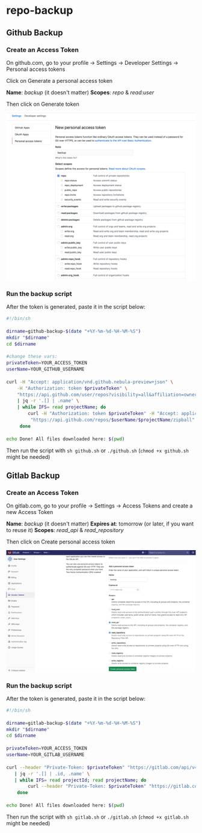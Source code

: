 # repo-backup


## Github Backup

### Create an Access Token

On github.com, go to your profile -> Settings -> Developer Settings -> Personal access tokens

Click on Generate a personal access token 

**Name**: *backup* (it doesn't matter)
**Scopes**: *repo* & *read:user* 

Then click on Generate token

![alt github.png](https://github.com/alexadam/repo-backup/blob/master/screenshots/github.png?raw=true)

### Run the backup script

After the token is generated, paste it in the script below:

```sh
#!/bin/sh

dirname=github-backup-$(date "+%Y-%m-%d-%H-%M-%S")
mkdir "$dirname"
cd $dirname

#change these vars:
privateToken=YOUR_ACCESS_TOKEN
userName=YOUR_GITHUB_USERNAME

curl -H "Accept: application/vnd.github.nebula-preview+json" \
    -H "Authorization: token $privateToken" \
    "https://api.github.com/user/repos?visibility=all&affiliation=owner&per_page=200" \
    | jq -r '.[] | .name' \
    | while IFS= read projectName; do
        curl -H "Authorization: token $privateToken" -H "Accept: application/vnd.github.v3.raw" -L \
         "https://api.github.com/repos/$userName/$projectName/zipball" --output $projectName.zip
     done

echo Done! All files downloaded here: $(pwd)
```

Then run the script with `sh github.sh` or `./github.sh` (`chmod +x github.sh` might be needed)

## Gitlab Backup

### Create an Access Token

On gitlab.com, go to your profile -> Settings -> Access Tokens and create a new Access Token

**Name**: *backup* (it doesn't matter)
**Expires at**: tomorrow (or later, if you want to reuse it)
**Scopes**: *read_api* & *read_repository* 

Then click on Create personal access token

![alt gitlab.png](https://github.com/alexadam/repo-backup/blob/master/screenshots/gitlab.png?raw=true)

### Run the backup script

After the token is generated, paste it in the script below:

```sh
#!/bin/sh

dirname=gitlab-backup-$(date "+%Y-%m-%d-%H-%M-%S")
mkdir "$dirname"
cd $dirname

privateToken=YOUR_ACCESS_TOKEN
userName=YOUR_GITLAB_USERNAME

curl --header "Private-Token: $privateToken" "https://gitlab.com/api/v4/users/$userName/projects" \
   | jq -r '.[] | .id, .name' \
   | while IFS= read projectId; read projectName; do
        curl --header "Private-Token: $privateToken" "https://gitlab.com/api/v4/projects/$projectId/repository/archive.zip" --output $projectName.zip
    done

echo Done! All files downloaded here: $(pwd)
```

Then run the script with `sh gitlab.sh` or `./gitlab.sh` (`chmod +x gitlab.sh` might be needed)